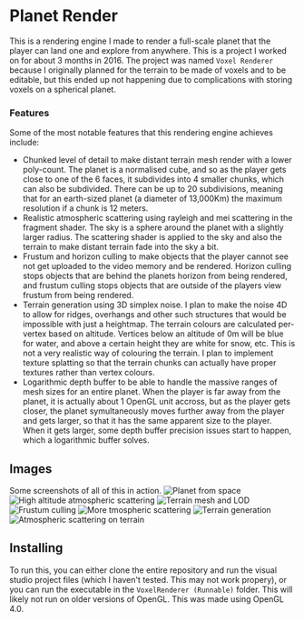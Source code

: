 # Planet Render
This is a rendering engine I made to render a full-scale planet that the player can land one and explore from anywhere. This is a project I worked on for about 3 months in 2016. The project was named `Voxel Renderer` because I originally planned for the terrain to be made of voxels and to be editable, but this ended up not happening due to complications with storing voxels on a spherical planet.

### Features
Some of the most notable features that this rendering engine achieves include:
- Chunked level of detail to make distant terrain mesh render with a lower poly-count. The planet is a normalised cube, and so as the player gets close to one of the 6 faces, it subdivides into 4 smaller chunks, which can also be subdivided. There can be up to 20 subdivisions, meaning that for an earth-sized planet (a diameter of 13,000Km) the maximum resolution if a chunk is 12 meters.
- Realistic atmospheric scattering using rayleigh and mei scattering in the fragment shader. The sky is a sphere around the planet with a slightly larger radius. The scattering shader is applied to the sky and also the terrain to make distant terrain fade into the sky a bit.
- Frustum and horizon culling to make objects that the player cannot see not get uploaded to the video memory and be rendered. Horizon culling stops objects that are behind the planets horizon from being rendered, and frustum culling stops objects that are outside of the players view frustum from being rendered.
- Terrain generation using 3D simplex noise. I plan to make the noise 4D to allow for ridges, overhangs and other such structures that would be impossible with just a heightmap. The terrain colours are calculated per-vertex based on altitude. Vertices below an altitude of 0m will be blue for water, and above a certain height they are white for snow, etc. This is not a very realistic way of colouring the terrain. I plan to implement texture splatting so that the terrain chunks can actually have proper textures rather than vertex colours.
- Logarithmic depth buffer to be able to handle the massive ranges of mesh sizes for an entire planet. When the player is far away from the planet, it is actually about 1 OpenGL unit accross, but as the player gets closer, the planet symultaneously moves further away from the player and gets larger, so that it has the same apparent size to the player. When it gets larger, some depth buffer precision issues start to happen, which a logarithmic buffer solves.

## Images
Some screenshots of all of this in action.
![Planet from space](https://i.imgur.com/LmLxO4c.png)
![High altitude atmospheric scattering](https://i.imgur.com/NZerOcx.png)
![Terrain mesh and LOD](https://i.imgur.com/u5rmT3a.png)
![Frustum culling](https://i.imgur.com/LSc0Oyc.png)
![More tmospheric scattering](https://i.imgur.com/4OHl4lr.png)
![Terrain generation](https://i.imgur.com/dkzZRQw.png)
![Atmospheric scattering on terrain](https://i.imgur.com/qYBPh5P.png)

## Installing
To run this, you can either clone the entire repository and run the visual studio project files (which I haven't tested. This may not work propery), or you can run the executable in the `VoxelRenderer (Runnable)` folder. This will likely not run on older versions of OpenGL. This was made using OpenGL 4.0.
